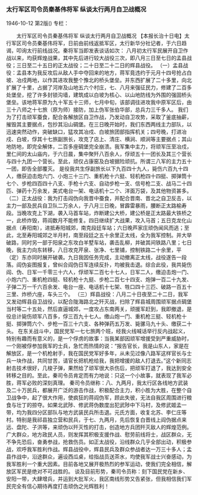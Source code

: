 ### 太行军区司令员秦基伟将军  纵谈太行两月自卫战概况

1946-10-12
第2版()
专栏：

　　太行军区司令员秦基伟将军
    纵谈太行两月自卫战概况
    【本报长治十日电】太行军区司令员秦基伟将军，日前由前线返抵军区，太行新华分社记者，于六日趋谒，叩询太行前线战况。秦将军当即发表谈话如次：
    八月初太行军民展开自卫作战以来，均获辉煌战果，其中先后进行较大战役三次，即八月三日至七日的孟县战役；三日至二十五日的正太战役；二十日至二十二日的辉县战役。
    （一）孟县战役：孟县本为我反攻后从敌人手中夺回来的地方，蒋军竟违约于元月十四号抢占白坡、冶戍两地，以作其进攻我整个豫北的桥头堡垒。并东西扩展了二十多里，向北扩展了十里，占据了河岸及山地五六个村庄，七、八月来强征民力，修建了二百多处堡垒，挖了许多封锁沟墙，建筑成以白坡为核心、以山地防线为外围的强固桥头堡垒。该地蒋军原为九十军五十三师，七月中旬，该部调往进攻我中原军区后，由三十八师之十七旅（原为师）接防，加上伪军张伯华部，总兵力三千多人。
    我们为了打击顽军蚕食，配合各解放区自卫作战，乃发动自卫攻势，采取了釜底抽薪，摧毁其主要据点，包抄其沿山碉堡。在三日晚开始时，我们东西两线主力部队，以迅速突然动作，突破缺口，猛攻其冶戍、白坡旅团部指挥机关；四号晚，打进冶戍、白坡，俘其十七旅副旅长，攻克了店上、清庄、横涧、顺涧等主要据点；其山地防地，即完全解体，二百多座碉堡完全崩溃。我军集中主力，将顽军压至冶戍，里仁间的太山庙内，于六日晨，集中聚歼八百余人，俘顽五十一团长及其三个营长与四十九团一个营长。至此，顽仅占康窑及白坡据险顽抗。所谓三八军的主力五十一团，即告全部覆灭。
    是役我共生俘副旅长以下九百四十九人，毙伤六百九十四人，缴获迫击炮六门、小炮三十三门、重机枪十六挺、轻机枪四十四挺、掷弹筒十七个、步枪四百四十八支、手枪十六支、自动步枪一支、信号枪二支、战马二十四匹、弹药十万余发，美式电台一架、电话机十二个、洋面万袋，及其他物资甚多。
    （二）正太战役：我为打击阎伪向我晋中蚕食，并配合晋南、晋北之自卫反击，以主力一部及民兵自卫队二万余人，于八月三日晚，冒霹雷暴雨，腰断正太路榆寿段。当晚攻克上下湖，袭入马首车站，炸断建公大桥，建公桥是正太路最大铁桥之一，此桥炸毁，蒋阎数月不能修复。四日继续扩大战果，攻入马首；五日克龙化山据点（寿阳南），进抵寿阳城郊，南克段廷车站；六日晚芦家庄顽伪闻风而逃；至此，北至寿阳城郊之半月村，南至段廷之五十余里正太线，全为我军控制。并大举破路，同时另一部于阳泉之东攻白羊墅车站，袭击乱柳，并破其间铁路八里；七日晚，我主力向东转移，八日攻克芹泉、张净、七里铺，控制铁路二十余里，平（定）东亦同时展开破袭。九日我因任务完成，主动撤离正太线，战役遂告一段落。阎伪妄图报复，曾纠合阎伪日军连续反扑，均被我击退。综合此役，我共毙伤阎、伪、日军一千零三十六人，俘顽军二百七十七人，日军二人，缴迫击炮一门、小炮六门、重机枪四挺、轻机枪十九挺、步枪二百七十四支、炮弹一百二十九发、子弹二万一千六百余发、电台一座、电话机十七架、牲口四十三匹、破路一百五十三里、炸桥六座，车头三个。
    （三）辉县战役：八月二十日夜至二十二日，我军又发动辉县自卫战役，以配合陇海路北之歼灭战，扫除了辉县城周围顽军据点碉堡当村等二十五处，然后直逼城郊，一度攻占东南两关，顽援军赶到，我即撤退，是役总计毙伤顽军八百多，俘三百九十七人。缴山炮一门、重机枪三挺、轻机枪十挺、掷弹筒六个、步枪一百三十六支、各种弹药五万发、毙骡马九十头、缴获二十头。
    在东关战斗中，国民党军一七七旅两个班，经我火线喊话举行反内战起义，特别有趣而有意义的，是一个俘虏的故事：当我某部因顽军增援受到严重威胁时，一个刚被俘参加我军的士兵，急忙而热情的说：“报告官长，我是山东人，家是在解放区，是一个机枪射手，我在国民党军好多年，从未见过像八路军这样官长与士兵一块作战，共同甘苦，请官长把机枪给我，我把增援的敌人打退去。”这个新同志射击技术很好，几梭子弹，果然给了顽军很大杀伤后，把顽军打退了，我达到安全转移之目的。至此，秦司令员肯定而有力地说：只这一个小故事，就表现了我军必胜，蒋军必败的深刻真理。
    秦司令员继称：八、九两月，我太行区各线地方武装及二十万民兵，都展开广泛的游击作战，积极配合主力，积小胜为大胜，在整个自卫战争中，起了很大作用，使疯狂的蒋阎伪军，顾此失彼，无法自我区周围进行粮食与壮丁的掠夺。如果北武陟、修武蒋伪数度出犯武陟中下马村，及修武姬孟一带，均为我四分区部队与地方武装民兵所击退。元氏方面，收复北苏、李仁庄等村。特别是我祁县独立营和民兵，于七、九两月，先后恢复白晋线上阎伪据点来远、盘陀、子洪等，来顽伪以歼灭性的打击，创造地方兵团歼灭敌人的辉煌范例。
    广大群众，地方政民人员，则发挥其积极支援作战、慰劳前线将士，战区群众，无不争先恐后，奋勇参战，抢救伤员。如正太战役，沿线群众几乎全部出动，积极参战，欢呼我军胜利作战。辉县战役中，辉县民兵及群众参战者达一万三十多人；孟县作战中，沿途群众，遍设西瓜桌，给指战员送茶水，均使我军战士兴奋感动，为我军胜利一个重大因素。目前各地又展开极热烈的参军运动，使我们完全相信，解放区军民是绝对不可战胜的。
    谈及目前形势，秦司令员称：刻下国民党在新乡、安阳一带，大肆增兵，并运到大批军火，我区南线形势又告紧张，但我相信我们军民完全有信心期待再度打击顽伪之光辉胜利！
